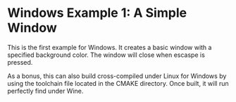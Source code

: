 # Windows Example 1: A Simple Window 

 This is the first example for Windows. It creates a basic window with a specified background color. The window will close when escaspe is pressed. 

 As a bonus, this can also build cross-compiled under Linux for Windows by using the toolchain file located in the CMAKE directory. Once built, it will run perfectly find under Wine.


